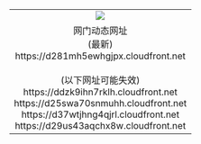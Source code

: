 ﻿<table>
  <tr></tr>
  <tr><td colspan=2 align=center><img src="https://d281mh5ewhgjpx.cloudfront.net/Up/oGate.jpg" /></td></tr>
  <tr><td colspan=2 align=center>网门动态网址<br/>(最新)
<br>https://d281mh5ewhgjpx.cloudfront.net
<br/><br/>(以下网址可能失效)
<br>https://ddzk9ihn7rklh.cloudfront.net
<br>https://d25swa70snmuhh.cloudfront.net
<br>https://d37wtjhng4qjrl.cloudfront.net
<br>https://d29us43aqchx8w.cloudfront.net
    </td>
  </tr>
</table>
